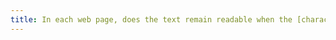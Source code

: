 ```yaml
---
title: In each web page, does the text remain readable when the [character size](#character-size) is increased up to 200%, at least (except in particular cases)?
---
```

